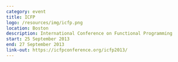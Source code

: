 ```yaml
---
category: event
title: ICFP
logo: /resources/img/icfp.png
location: Boston
description: International Conference on Functional Programming
start: 25 September 2013
end: 27 September 2013
link-out: https://icfpconference.org/icfp2013/
---
```

